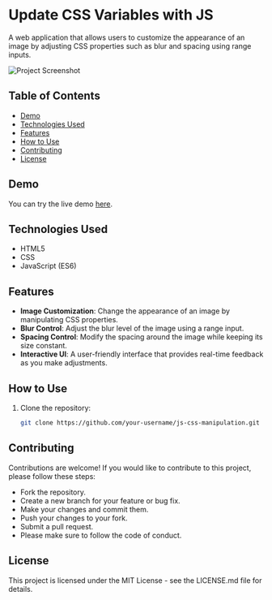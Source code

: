 # Update CSS Variables with JS

A web application that allows users to customize the appearance of an image by adjusting CSS properties such as blur and spacing using range inputs.

![Project Screenshot]([Update-CSS-Variables-with-JS.png](https://github.com/somayehva/Update-CSS-Variables-with-JS/blob/main/Update%20CSS%20Variables%20with%20JS.png))

## Table of Contents
- [Demo](#demo)
- [Technologies Used](#technologies-used)
- [Features](#features)
- [How to Use](#how-to-use)
- [Contributing](#contributing)
- [License](#license)

## Demo

You can try the live demo [here](link-to-your-live-demo).

## Technologies Used

- HTML5
- CSS
- JavaScript (ES6)

## Features

- **Image Customization**: Change the appearance of an image by manipulating CSS properties.
- **Blur Control**: Adjust the blur level of the image using a range input.
- **Spacing Control**: Modify the spacing around the image while keeping its size constant.
- **Interactive UI**: A user-friendly interface that provides real-time feedback as you make adjustments.

## How to Use

1. Clone the repository:

   ```sh
   git clone https://github.com/your-username/js-css-manipulation.git

## Contributing

Contributions are welcome! If you would like to contribute to this project, please follow these steps:

- Fork the repository.
- Create a new branch for your feature or bug fix.
- Make your changes and commit them.
- Push your changes to your fork.
- Submit a pull request.
- Please make sure to follow the code of conduct.

## License

This project is licensed under the MIT License - see the LICENSE.md file for details.
